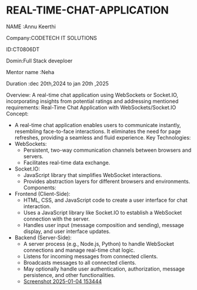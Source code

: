 # REAL-TIME-CHAT-APPLICATION

NAME :Annu Keerthi

Company:CODETECH IT SOLUTIONS

ID:CT0806DT

Domin:Full Stack deveploer

Mentor name :Neha

Duration :dec 20th,2024 to jan 20th ,2025

Overview: 
A real-time chat application using WebSockets or Socket.IO, incorporating insights from potential ratings and addressing mentioned requirements:
Real-Time Chat Application with WebSockets/Socket.IO
Concept:
 * A real-time chat application enables users to communicate instantly, resembling face-to-face interactions. It eliminates the need for page refreshes, providing a seamless and fluid experience.
Key Technologies:
 * WebSockets:
   * Persistent, two-way communication channels between browsers and servers.
   * Facilitates real-time data exchange.
 * Socket.IO:
   * JavaScript library that simplifies WebSocket interactions.
   * Provides abstraction layers for different browsers and environments.
Components:
 * Frontend (Client-Side):
   * HTML, CSS, and JavaScript code to create a user interface for chat interaction.
   * Uses a JavaScript library like Socket.IO to establish a WebSocket connection with the server.
   * Handles user input (message composition and sending), message display, and user interface updates.
 * Backend (Server-Side):
   * A server process (e.g., Node.js, Python) to handle WebSocket connections and manage real-time chat logic.
   * Listens for incoming messages from connected clients.
   * Broadcasts messages to all connected clients.
   * May optionally handle user authentication, authorization, message persistence, and other functionalities.
   * [Screenshot 2025-01-04 153444](https://github.com/user-attachments/assets/c9fb4a54-6a57-4cce-b34a-479aeada2d83)
